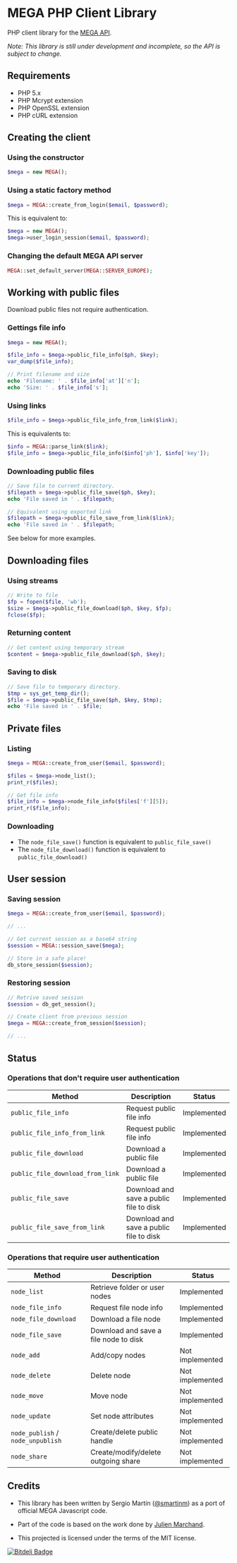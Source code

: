 MEGA PHP Client Library
=======================

PHP client library for the [MEGA API](https://mega.co.nz/#developers).

*Note: This library is still under development and incomplete, so the API is subject to change.*

Requirements
------------

* PHP 5.x
* PHP Mcrypt extension
* PHP OpenSSL extension
* PHP cURL extension

Creating the client
-------------------

### Using the constructor

```php
$mega = new MEGA();
```

### Using a static factory method

```php
$mega = MEGA::create_from_login($email, $password);
```

This is equivalent to:

```php
$mega = new MEGA();
$mega->user_login_session($email, $password);
```

### Changing the default MEGA API server

```php
MEGA::set_default_server(MEGA::SERVER_EUROPE);
```

Working with public files
-------------------------

Download public files not require authentication.

### Gettings file info

```php
$mega = new MEGA();

$file_info = $mega->public_file_info($ph, $key);
var_dump($file_info);

// Print filename and size
echo 'Filename: ' . $file_info['at']['n'];
echo 'Size: ' . $file_info['s'];
```

### Using links

```php
$file_info = $mega->public_file_info_from_link($link);
```

This is equivalents to:

```php
$info = MEGA::parse_link($link);
$file_info = $mega->public_file_info($info['ph'], $info['key']);
```

### Downloading public files

```php
// Save file to current directory.
$filepath = $mega->public_file_save($ph, $key);
echo 'File saved in ' . $filepath;

// Equivalent using exported link
$filepath = $mega->public_file_save_from_link($link);
echo 'File saved in ' . $filepath;
```

See below for more examples.

Downloading files
-----------------

### Using streams

```php
// Write to file
$fp = fopen($file, 'wb');
$size = $mega->public_file_download($ph, $key, $fp);
fclose($fp);
```

### Returning content

```php
// Get content using temporary stream
$content = $mega->public_file_download($ph, $key);
```

### Saving to disk

```php
// Save file to temporary directory.
$tmp = sys_get_temp_dir();
$file = $mega->public_file_save($ph, $key, $tmp);
echo 'File saved in ' . $file;
```

Private files
-------------

### Listing

```php
$mega = MEGA::create_from_user($email, $password);

$files = $mega->node_list();
print_r($files);

// Get file info
$file_info = $mega->node_file_info($files['f'][5]);
print_r($file_info);
```

### Downloading

* The ```node_file_save()``` function is equivalent to ```public_file_save()```
* The ```node_file_download()``` function is equivalent to ```public_file_download()```

User session
------------

### Saving session

```php
$mega = MEGA::create_from_user($email, $password);

// ...

// Get current session as a base64 string
$session = MEGA::session_save($mega);

// Store in a safe place!
db_store_session($session);
```

### Restoring session

```php
// Retrive saved session
$session = db_get_session();

// Create client from previous session
$mega = MEGA::create_from_session($session);

// ...
```

Status
------

### Operations that don't require user authentication

| Method | Description | Status |
| ------ | ----------- | ------ |
| `public_file_info` | Request public file info | Implemented |
| `public_file_info_from_link` | Request public file info | Implemented |
| `public_file_download` | Download a public file | Implemented |
| `public_file_download_from_link` | Download a public file | Implemented |
| `public_file_save` | Download and save a public file to disk | Implemented |
| `public_file_save_from_link` | Download and save a public file to disk | Implemented |

### Operations that require user authentication

| Method | Description | Status |
| ------ | ----------- | ------ |
| `node_list`| Retrieve folder or user nodes | Implemented |
| `node_file_info` | Request file node info | Implemented |
| `node_file_download` | Download a file node | Implemented |
| `node_file_save` | Download and save a file node to disk | Implemented |
| `node_add`| Add/copy nodes | Not implemented |
| `node_delete`| Delete node | Not implemented |
| `node_move`| Move node | Not implemented |
| `node_update`| Set node attributes | Not implemented |
| `node_publish` / `node_unpublish`| Create/delete public handle | Not implemented |
| `node_share`| Create/modify/delete outgoing share | Not implemented |

Credits
-------

* This library has been written by Sergio Martín ([@smartinm](http://twitter.com/smartinm)) as a port of official MEGA Javascript code.

* Part of the code is based on the work done by [Julien Marchand](http://julien-marchand.fr/).

* This projected is licensed under the terms of the MIT license.

[![Bitdeli Badge](https://d2weczhvl823v0.cloudfront.net/smartinm/mega-php-client/trend.png)](https://bitdeli.com/free "Bitdeli Badge")
